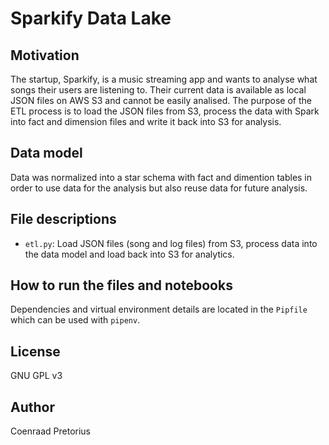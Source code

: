 # Sparkify Data Lake

## Motivation

The startup, Sparkify, is a music streaming app and wants to analyse what songs their users are listening to. Their current data is available as local JSON files on AWS S3 and cannot be easily analised. The purpose of the ETL process is to load the JSON files from S3, process the data with Spark into fact and dimension files and write it back into S3 for analysis.

## Data model

Data was normalized into a star schema with fact and dimention tables in order to use data for the analysis but also reuse data for future analysis.

## File descriptions

- `etl.py`: Load JSON files (song and log files) from S3, process data into the data model and load back into S3 for analytics.

## How to run the files and notebooks

Dependencies and virtual environment details are located in the `Pipfile` which can be used with `pipenv`.

## License

GNU GPL v3

## Author

Coenraad Pretorius
